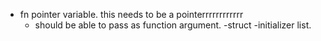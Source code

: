 - fn pointer variable.
    this needs to be a pointerrrrrrrrrrrr
    - should be able to pass as function argument.
-struct
    -initializer list. 
